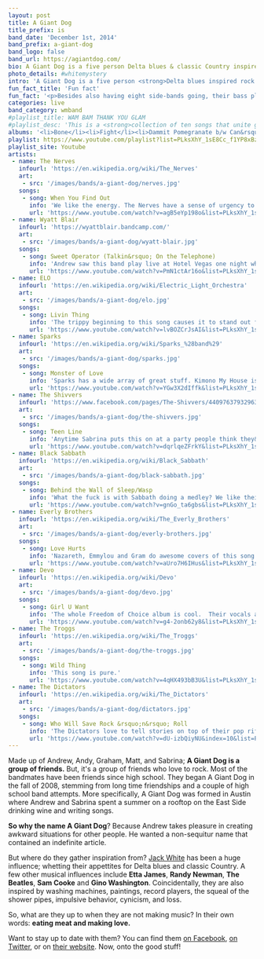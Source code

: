 ```yaml
---
layout: post
title: A Giant Dog
title_prefix: is
band_date: 'December 1st, 2014'
band_prefix: a-giant-dog
band_logo: false
band_url: https://agiantdog.com/
bio: A Giant Dog is a five person Delta blues & classic Country inspired rock band hailing from Austin, Texas.
photo_details: #whitemystery
intro: 'A Giant Dog is a five person <strong>Delta blues inspired rock band</strong> hailing from Austin, Texas.'
fun_fact_title: 'Fun fact'
fun_fact: '<p>Besides also having eight side-bands going, their bass player, Graham Low, is a Civil War re-enactor.</p>'
categories: live
band_category: wmband
#playlist_title: WAM BAM THANK YOU GLAM
#playlist_desc: 'This is a <strong>collection of ten songs that unite glitter and gusto</strong>. Starting with the vintage originals, like T. Rex and Sweet, to modern day rock &rsquo;n&rsquo; roll aliens, like Sam Flax and The Dandy Warhols, this playlist include tracks for White Mystery&rsquo;s performance opening the David Bowie exhibit on Tuesday, September 23, 2014 at the Museum of Contemporary Art.'
albums: '<li>Bone</li><li>Fight</li><li>Dammit Pomegranate b​/​w Can&rsquo;t Complain (EP)</li><li>House (EP)</li>'
playlist: https://www.youtube.com/playlist?list=PLksXhY_1sE8Cc_f1YP8xBzNanSxvpLCxq
playlist_site: Youtube
artists:
 - name: The Nerves
   infourl: 'https://en.wikipedia.org/wiki/The_Nerves'
   art:
    - src: '/images/bands/a-giant-dog/nerves.jpg'
   songs: 
    - song: When You Find Out
      info: 'We like the energy. The Nerves have a sense of urgency to their music and know how to give rock and roll a tropical twist.'
      url: 'https://www.youtube.com/watch?v=agB5eYp198o&list=PLksXhY_1sE8Cc_f1YP8xBzNanSxvpLCxq&index=1'
 - name: Wyatt Blair
   infourl: 'https://wyattblair.bandcamp.com/'
   art:
    - src: '/images/bands/a-giant-dog/wyatt-blair.jpg'
   songs: 
    - song: Sweet Operator (Talkin&rsquo; On the Telephone)
      info: 'Andrew saw this band play live at Hotel Vegas one night while he was working the door. He puts on this song a lot when he&rsquo;s drunk. It&rsquo;s like Sade banged Wreckless Eric.'
      url: 'https://www.youtube.com/watch?v=PmN1ctAr16o&list=PLksXhY_1sE8Cc_f1YP8xBzNanSxvpLCxq&index=2'
 - name: ELO
   infourl: 'https://en.wikipedia.org/wiki/Electric_Light_Orchestra'
   art:
    - src: '/images/bands/a-giant-dog/elo.jpg'
   songs: 
    - song: Livin Thing
      info: 'The trippy beginning to this song causes it to stand out from the rest, but we love anything ELO. Their attention to detail is inspiring.'
      url: 'https://www.youtube.com/watch?v=lvBOZCrJsAI&list=PLksXhY_1sE8Cc_f1YP8xBzNanSxvpLCxq&index=3'
 - name: Sparks
   infourl: 'https://en.wikipedia.org/wiki/Sparks_%28band%29'
   art:
    - src: '/images/bands/a-giant-dog/sparks.jpg'
   songs: 
    - song: Monster of Love
      info: 'Sparks has a wide array of great stuff. Kimono My House is their best album but this song is off Angst in My Pants.  Monster of Love has an awesome vocal breakdown at the end. The childlike profundity strikes our jarred coming-of-age sensibilities.'
      url: 'https://www.youtube.com/watch?v=YGw3X2dIffk&list=PLksXhY_1sE8Cc_f1YP8xBzNanSxvpLCxq&index=4'
 - name: The Shivvers
   infourl: 'https://www.facebook.com/pages/The-Shivvers/440976379329631'
   art:
    - src: '/images/bands/a-giant-dog/the-shivvers.jpg'
   songs: 
    - song: Teen Line
      info: 'Anytime Sabrina puts this on at a party people think they&rsquo;re Blondie but they&rsquo;re not! This is an under the radar punk band from Minneapolis in the late 70&rsquo;s-early 80&rsquo;s.  The lead singer was in high school when the band started. She bangs piano and has the sexiest voice.'
      url: 'https://www.youtube.com/watch?v=dqrlqeZFrkY&list=PLksXhY_1sE8Cc_f1YP8xBzNanSxvpLCxq&index=5'
 - name: Black Sabbath
   infourl: 'https://en.wikipedia.org/wiki/Black_Sabbath'
   art:
    - src: '/images/bands/a-giant-dog/black-sabbath.jpg'
   songs: 
    - song: Behind the Wall of Sleep/Wasp
      info: 'What the fuck is with Sabbath doing a medley? We like their sense of drama and the points when the music sounds almost classical.'
      url: 'https://www.youtube.com/watch?v=gnGo_ta6gbs&list=PLksXhY_1sE8Cc_f1YP8xBzNanSxvpLCxq&index=6'
 - name: Everly Brothers
   infourl: 'https://en.wikipedia.org/wiki/The_Everly_Brothers'
   art:
    - src: '/images/bands/a-giant-dog/everly-brothers.jpg'
   songs: 
    - song: Love Hurts
      info: 'Nazareth, Emmylou and Gram do awesome covers of this song.  The melody is breathtaking. Andrew and Sabrina are conducting a study on their style of harmonizing.'
      url: 'https://www.youtube.com/watch?v=aUro7H6IHus&list=PLksXhY_1sE8Cc_f1YP8xBzNanSxvpLCxq&index=7'
 - name: Devo
   infourl: 'https://en.wikipedia.org/wiki/Devo'
   art:
    - src: '/images/bands/a-giant-dog/devo.jpg'
   songs: 
    - song: Girl U Want
      info: 'The whole Freedom of Choice album is cool.  Their vocals and lyrics and energy are crazy and exciting.'
      url: 'https://www.youtube.com/watch?v=g4-2onb62y8&list=PLksXhY_1sE8Cc_f1YP8xBzNanSxvpLCxq&index=8'
 - name: The Troggs
   infourl: 'https://en.wikipedia.org/wiki/The_Troggs'
   art:
    - src: '/images/bands/a-giant-dog/the-troggs.jpg'
   songs: 
    - song: Wild Thing
      info: 'This song is pure.'
      url: 'https://www.youtube.com/watch?v=4qHX493bB3U&list=PLksXhY_1sE8Cc_f1YP8xBzNanSxvpLCxq&index=9'
 - name: The Dictators
   infourl: 'https://en.wikipedia.org/wiki/The_Dictators'
   art:
    - src: '/images/bands/a-giant-dog/dictators.jpg'
   songs: 
    - song: Who Will Save Rock &rsquo;n&rsquo; Roll
      info: 'The Dictators love to tell stories on top of their pop riffs.  This song is mean and funny at the same time.'
      url: 'https://www.youtube.com/watch?v=dU-izbQiyNU&index=10&list=PLksXhY_1sE8Cc_f1YP8xBzNanSxvpLCxq'
---
```


Made up of Andrew, Andy, Graham, Matt, and Sabrina; **A Giant Dog is a group of friends.** But, it's a group of friends who love to rock. Most of the bandmates have been friends since high school. They began A Giant Dog in the fall of 2008, stemming from long time friendships and a couple of high school band attempts. More specifically, A Giant Dog was formed in Austin where Andrew and Sabrina spent a summer on a rooftop on the East Side drinking wine and writing songs.

**So why the name A Giant Dog**? Because Andrew takes pleasure in creating awkward situations for other people. He wanted a non-sequitur name that contained an indefinite article.

But where do they gather inspiration from? <a href="https://en.wikipedia.org/wiki/Jack_White" target="_blank">Jack White</a> has been a huge influence;  whetting their appettites for Delta blues and classic Country. A few other musical influences include <strong>Etta James</strong>, <strong>Randy Newman</strong>, <strong>The Beatles</strong>, <strong>Sam Cooke</strong> and <strong>Gino Washington</strong>. Coincidentally, they are also inspired by washing machines, paintings, record players, the squeal of the shower pipes, impulsive behavior, cynicism, and loss.

So, what are they up to when they are not making music? In their own words: **eating meat and making love.**

Want to stay up to date with them? You can find them
<a href="https://www.facebook.com/agiantdog" target="_blank">on Facebook</a>, <a href="https://twitter.com/agiantdog" target="_blank">on Twitter</a>, or on <a href="https://www.whitemystery.com" target="_blank">their website</a>. Now, onto the good stuff!